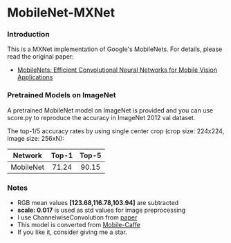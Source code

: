 # MobileNet-MXNet

### Introduction

This is a MXNet implementation of Google's MobileNets. For details, please read the original paper:
- [MobileNets: Efficient Convolutional Neural Networks for Mobile Vision Applications](https://arxiv.org/abs/1704.04861)


### Pretrained Models on ImageNet

A pretrained MobileNet model on ImageNet is provided and you can use score.py to reproduce the accuracy in ImageNet 2012 val dataset.

The top-1/5 accuracy rates by using single center crop (crop size: 224x224, image size: 256xN):

Network|Top-1|Top-5|
:---:|:---:|:---:|
MobileNet| 71.24| 90.15|


### Notes

- RGB mean values **[123.68,116.78,103.94]** are subtracted
- **scale: 0.017** is used as std values for image preprocessing
- I use ChannelwiseConvolution from [paper](https://github.com/cypw/CRU-Net)
- This model is converted from [Mobile-Caffe](https://github.com/shicai/MobileNet-Caffe)
- If you like it, consider giving me a star.
